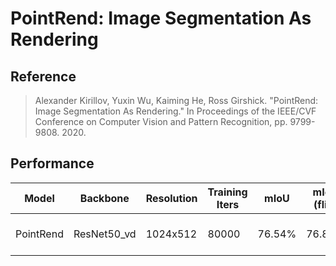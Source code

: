 # PointRend: Image Segmentation As Rendering

## Reference

> Alexander Kirillov, Yuxin Wu, Kaiming He, Ross Girshick. "PointRend: Image Segmentation As Rendering." In Proceedings of the IEEE/CVF Conference on Computer Vision and Pattern Recognition, pp. 9799-9808. 2020.

## Performance

| Model | Backbone | Resolution | Training Iters | mIoU | mIoU (flip) | mIoU (ms+flip) | Links |
|-|-|-|-|-|-|-|-|
|PointRend|ResNet50_vd|1024x512|80000|76.54%|76.84%|77.45%|[model](https://bj.bcebos.com/paddleseg/dygraph/cityscapes/pointrend_resnet50_os8_cityscapes_1024×512_80k/model.pdparams) \| [log](https://bj.bcebos.com/paddleseg/dygraph/cityscapes/pointrend_resnet50_os8_cityscapes_1024×512_80k/train.log) \| [vdl](https://paddlepaddle.org.cn/paddle/visualdl/service/app?id=bda232796400bc15141a088197d9a8c0) |
